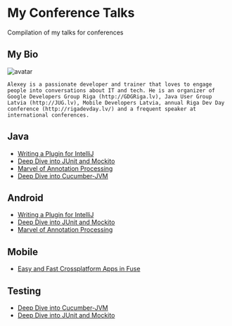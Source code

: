 # My Conference Talks
Compilation of my talks for conferences

## My Bio

![avatar](https://gravatar.com/avatar/12d6ff93ca25d366161efccadd81bbb2?s=200)

```
Alexey is a passionate developer and trainer that loves to engage people into conversations about IT and tech. He is an organizer of Google Developers Group Riga (http://GDGRiga.lv), Java User Group Latvia (http://JUG.lv), Mobile Developers Latvia, annual Riga Dev Day conference (http://rigadevday.lv/) and a frequent speaker at international conferences.
```

## Java
- [Writing a Plugin for IntelliJ](intellij-plugin/README.md) 
- [Deep Dive into JUnit and Mockito](deep-junit/README.md)
- [Marvel of Annotation Processing](apt/README.md) 
- [Deep Dive into Cucumber-JVM](deep-cucumber/README.md)

## Android
- [Writing a Plugin for IntelliJ](intellij-plugin/README.md) 
- [Deep Dive into JUnit and Mockito](deep-junit/README.md)
- [Marvel of Annotation Processing](apt/README.md) 

## Mobile
- [Easy and Fast Crossplatform Apps in Fuse](fuse-intro/README.md)

## Testing
- [Deep Dive into Cucumber-JVM](deep-cucumber/README.md)
- [Deep Dive into JUnit and Mockito](deep-junit/README.md)
